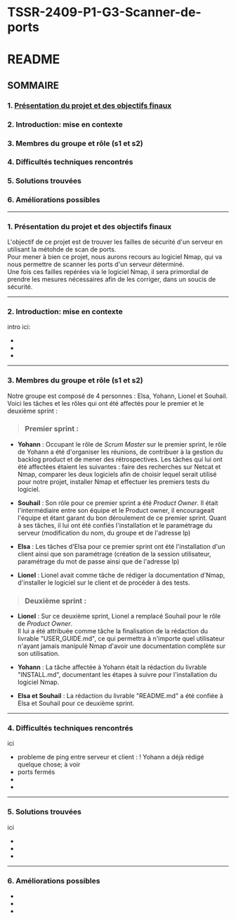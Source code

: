 # TSSR-2409-P1-G3-Scanner-de-ports

# **README**

## **SOMMAIRE**

### 1. [Présentation du projet et des objectifs finaux](https://github.com/WildCodeSchool/TSSR-2409-P1-G3-Scanner-de-ports/blob/main/README.md#1-pr%C3%A9sentation-du-projet-et-des-objectifs-finaux-1)

### 2. Introduction: mise en contexte
    
### 3. Membres du groupe et rôle (s1 et s2)
    
### 4. Difficultés techniques rencontrés
    
### 5. Solutions trouvées
    
### 6. Améliorations possibles

---
### 1. Présentation du projet et des objectifs finaux

L'objectif de ce projet est de trouver les failles de sécurité d'un serveur en utilisant la métohde de scan de ports.  
Pour mener à bien ce projet, nous aurons recours au logiciel Nmap, qui va nous permettre de scanner les ports d'un serveur déterminé.  
Une fois ces failles repérées via le logiciel Nmap, il sera primordial de prendre les mesures nécessaires afin de les corriger, dans un soucis de sécurité.

---

### 2.  Introduction: mise en contexte

intro ici:

*
*
*
---

### 3. Membres du groupe et rôle (s1 et s2)  

Notre groupe est composé de 4 personnes : Elsa, Yohann, Lionel et Souhail.  
Voici les tâches et les rôles qui ont été affectés pour le premier et le deuxième sprint :  
> ### Premier sprint :
* **Yohann** : Occupant le rôle de *Scrum Master* sur le premier sprint, le rôle de Yohann a été d'organiser les réunions, de contribuer à la gestion du backlog product et de mener des rétrospectives.
Les tâches qui lui ont été affectées étaient les suivantes : faire des recherches sur Netcat et Nmap, comparer les deux logiciels afin de choisir lequel serait utilisé pour notre projet, installer Nmap et effectuer les premiers tests du logiciel.

* **Souhail** : Son rôle pour ce premier sprint a été *Product Owner*. Il était l'intermédiaire entre son équipe et le Product owner, il encourageait l'équipe et étant garant du bon déroulement de ce premier sprint.
Quant à ses tâches, il lui ont été confiés l'installation et le paramétrage du serveur (modification du nom, du groupe et de l'adresse Ip)

* **Elsa** : Les tâches d'Elsa pour ce premier sprint ont été l'installation d'un client ainsi que son paramétrage (création de la session utilisateur, paramétrage du mot de passe ainsi que de l'adresse Ip)

* **Lionel** : Lionel avait comme tâche de rédiger la documentation d'Nmap, d'installer le logiciel sur le client et de procéder à des tests.

> ### Deuxième sprint :
* **Lionel** : Sur ce deuxième sprint, Lionel a remplacé Souhail pour le rôle de *Product Owner*.  
Il lui a été attribuée comme tâche la finalisation de la rédaction du livrable "USER_GUIDE.md", ce qui permettra à n'importe quel utilisateur n'ayant jamais manipulé Nmap d'avoir une documentation complète sur son utilisation.  

* **Yohann** : La tâche affectée à Yohann était la rédaction du livrable "INSTALL.md", documentant les étapes à suivre pour l'installation du logiciel Nmap.  

* **Elsa et Souhail** : La rédaction du livrable "README.md" a été confiée à Elsa et Souhail pour ce deuxième sprint.


--- 

### 4. Difficultés techniques rencontrés

ici

* probleme de ping entre serveur et client : ! Yohann a déjà rédigé quelque chose; à voir
* ports fermés  
*
*

---

### 5. Solutions trouvées

ici

*
*
*
---

### 6. Améliorations possibles

*
*
*

